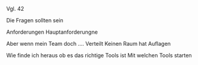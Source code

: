 <span style="color:#000ff;">Vgl. 42</span>

<span style="color:#000ff;">Die Fragen sollten sein</span>

<span style="color:#000ff;">Anforderungen</span>
<span style="color:#000ff;">Hauptanforderungne</span>

<span style="color:#000ff;">Aber wenn mein Team doch ....</span>
<span style="color:#000ff;">Verteilt</span>
<span style="color:#000ff;">Keinen Raum hat</span>
<span style="color:#000ff;">Auflagen</span>

<span style="color:#000ff;">Wie finde ich heraus ob es das richtige Tools ist</span>
<span style="color:#000ff;">Mit welchen Tools starten</span>
